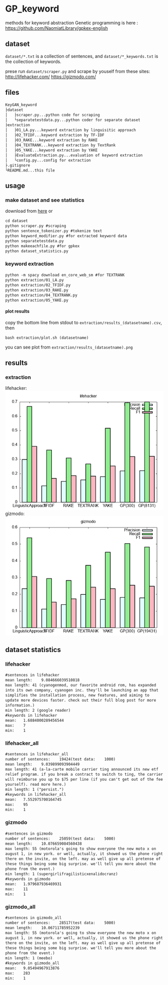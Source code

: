 # GP_keyword
methods for keyword abstraction
Genetic programming is here : https://github.com/NaomiatLibrary/gpkex-english


## dataset
`dataset/*.txt` is a collection of sentences, and `dataset/*_keywords.txt` is the collection of keywords.

prese run `dataset/scraper.py` and scrape by youself from these sites:
http://lifehacker.com/
https://gizmodo.com/

## files
```
KeyGAN_keyword
├dataset
│   ├scraper.py...python code for scraping
│   └separatetestdata.py...python coder for separate dataset
├extraction
│   ├01_LA.py...keyword extraction by linguisitic approach
│   ├02_TFIDF...keyword extraction by TF-IDF
│   ├03_RAKE...keyword extraction by RAKE
│   ├04_TEXTRANK...keyword extraction by TextRank
│   ├05_YAKE...keyword extraction by YAKE
│   ├EvaluateExtraction.py...evaluation of keyword extraction
│   └config.py...config for extraction
├.gitignore
└README.md...this file
```

## usage
### make dataset and see statistics
download from [here](https://drive.google.com/drive/folders/1GMX2mHTRldPm7gcpYO4V7XXySuEn7dQO?usp=sharing)
or
```
cd dataset
python scraper.py #scraping
python sentence_tokenizer.py #tokenize text
python keyword_modifier.py #for extracted keyword data
python separatetestdata.py
python makeeachfile.py #for gpkex
python dataset_statistics.py
```
### keyword extraction
```
python -m spacy download en_core_web_sm #for TEXTRANK
python extraction/01_LA.py
python extraction/02_TFIDF.py
python extraction/03_RAKE.py
python extraction/04_TEXTRANK.py
python extraction/05_YAKE.py
```
#### plot results
copy the bottom line from stdout to `extraction/results_(datasetname).csv`, then
```
bash extraction/plot.sh (datasetname)
```
you can see plot from `extraction/results_(datasetname).png`

## results
### extraction
lifehacker:
![](./extraction/results_lifehacker.png)
gizmodo:
![](./extraction/results_gizmodo.png)


## dataset statistics
### lifehacker
```
#sentences in lifehacker
mean length:	9.084666039510818
max length:	41 (cyanogenmod, our favorite android rom, has expanded into its own company, cyanogen inc. they'll be launching an app that simplifies the installation process, new features, and aiming to update more devices faster. check out their full blog post for more information.)
min length:	2 (google reader)
#keywords in lifehacker
mean:	1.6884000289456544
max:	7
min:	1
```
### lifehacker_all
```
#sentences in lifehacker_all
number of sentences:	19424(test data:	1000)
mean length:	9.039899093904449
max length:	41 (a-la-carte mobile carrier ting announced its new etf relief program. if you break a contract to switch to ting, the carrier will reimburse you up to $75 per line (if you can't get out of the fee yourself). read more here.)
min length:	1 ("persist.")
#keywords in lifehacker_all
mean:	7.552975700164745
max:	95
min:	1
```
### gizmodo
```
#sentences in gizmodo
number of sentences:	25059(test data:	5000)
mean length:	10.076659084560438
max length:	55 (motorola's going to show everyone the new moto x on august 1, in new york. or well, actually, it showed us the phone right there on the invite, on the left. may as well give up all pretense of these things being some big surprise. we'll tell you more about the phone from the event.)
min length:	1 (supergirlifragilisticxenalidocranz)
#keywords in gizmodo
mean:	1.979687936469931
max:	11
min:	1
```
### gizmodo_all
```
#sentences in gizmodo_all
number of sentences:	28517(test data:	5000)
mean length:	10.06711785952239
max length:	55 (motorola's going to show everyone the new moto x on august 1, in new york. or well, actually, it showed us the phone right there on the invite, on the left. may as well give up all pretense of these things being some big surprise. we'll tell you more about the phone from the event.)
min length:	1 (meebo)
#keywords in gizmodo_all
mean:	9.05494967913876
max:	283
min:	1
```
